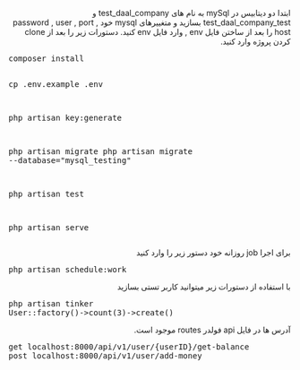 <p dir="rtl">
ابتدا دو دیتابیس در mySql به نام های test_daal_company و test_daal_company_test   بسازید و متغییرهای mysql خود password , user , port , host را  بعد از ساختن فایل  env ,  وارد فایل  env  کنید.
دستورات زیر را بعد از clone کردن پروژه وارد کنید.
</p>
<pre>
composer install 

cp .env.example .env

php artisan key:generate

php artisan migrate
php artisan migrate --database="mysql_testing"

php artisan test

php artisan serve
</pre>
<p dir="rtl">
برای اجرا job روزانه خود دستور زیر را وارد کنید
</p>
<pre>
php artisan schedule:work
</pre>
<p dir="rtl">
با استفاده از دستورات زیر میتوانید کاربر تستی بسازید
</p>
<pre>
php artisan tinker
User::factory()->count(3)->create()
</pre>
<p dir="rtl">
آدرس ها در فایل api فولدر routes موجود است.
</p>
<pre>
get localhost:8000/api/v1/user/{userID}/get-balance
post localhost:8000/api/v1/user/add-money
</pre>

